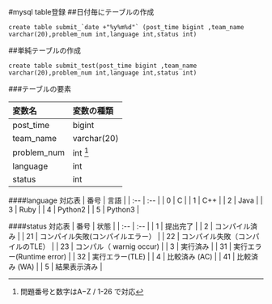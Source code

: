 #mysql table登録
##日付毎にテーブルの作成
```
create table submit_`date +"%y%m%d"` (post_time bigint ,team_name varchar(20),problem_num int,language int,status int)
```

##単純テーブルの作成

```
create table submit_test(post_time bigint ,team_name varchar(20),problem_num int,language int,status int)
```

###テーブルの要素

| 変数名      | 変数の種類  |
| :--         | :--         |
| post_time   | bigint      |
| team_name   | varchar(20) |
| problem_num | int [^1]    |
| language    | int         |
| status      | int         |

[^1]: 問題番号と数字はA−Z / 1-26 で対応

####language 対応表
| 番号 | 言語    |
| :--  | :--     |
| 0    | C       |
| 1    | C++     |
| 2    | Java    |
| 3    | Ruby    |
| 4    | Python2 |
| 5    | Python3 |

####status 対応表
| 番号 | 状態                              |
| :--  | :--                               |
| 1    | 提出完了                          |
| 2    | コンパイル済み                    |
| 21   | コンパイル失敗(コンパイルエラー） |
| 22   | コンパイル失敗（コンパイルのTLE） |
| 23   | コンパル（ warnig occur)          |
| 3    | 実行済み                          |
| 31   | 実行エラー(Runtime error)         |
| 32   | 実行エラー(TLE)                   |
| 4    | 比較済み  (AC)                    |
| 41   | 比較済み  (WA)                    |
| 5    | 結果表示済み                      |


